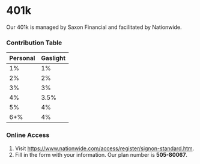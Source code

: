 # 401k

Our 401k is managed by Saxon Financial and facilitated by Nationwide.

### Contribution Table

Personal | Gaslight
----------- | ----------
1%          | 1%
2%          | 2%
3%          | 3%
4%          | 3.5%
5%          | 4%
6+%        | 4%

### Online Access

1. Visit https://www.nationwide.com/access/register/signon-standard.htm.
2. Fill in the form with your information. Our plan number is **505-80067**.
